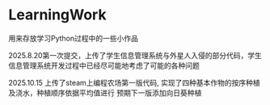 # LearningWork
用来存放学习Python过程中的一些小作品

2025.8.20第一次提交，上传了学生信息管理系统与外星人入侵的部分代码，学生信息管理系统开发过程中已经尽可能地考虑了可能的各种问题

2025.10.15 上传了steam上编程农场第一版代码, 实现了四种基本作物的按序种植及浇水，种植顺序依据平均值进行 预期下一版添加向日葵种植

